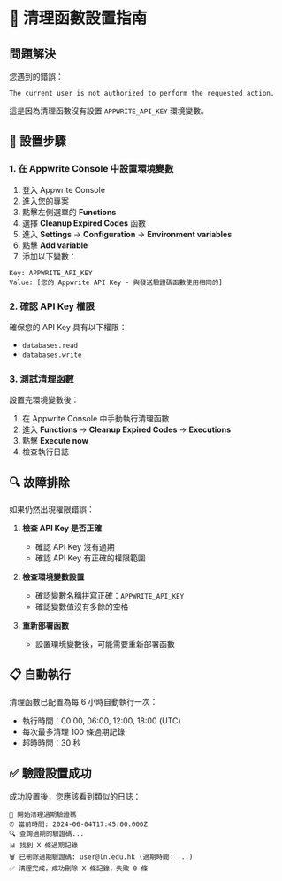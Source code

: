 # 🧹 清理函數設置指南

## 問題解決

您遇到的錯誤：
```
The current user is not authorized to perform the requested action.
```

這是因為清理函數沒有設置 `APPWRITE_API_KEY` 環境變數。

## 🔧 設置步驟

### 1. 在 Appwrite Console 中設置環境變數

1. 登入 Appwrite Console
2. 進入您的專案
3. 點擊左側選單的 **Functions**
4. 選擇 **Cleanup Expired Codes** 函數
5. 進入 **Settings** → **Configuration** → **Environment variables**
6. 點擊 **Add variable**
7. 添加以下變數：

```
Key: APPWRITE_API_KEY
Value: [您的 Appwrite API Key - 與發送驗證碼函數使用相同的]
```

### 2. 確認 API Key 權限

確保您的 API Key 具有以下權限：
- `databases.read`
- `databases.write`

### 3. 測試清理函數

設置完環境變數後：
1. 在 Appwrite Console 中手動執行清理函數
2. 進入 **Functions** → **Cleanup Expired Codes** → **Executions**
3. 點擊 **Execute now**
4. 檢查執行日誌

## 🔍 故障排除

如果仍然出現權限錯誤：

1. **檢查 API Key 是否正確**
   - 確認 API Key 沒有過期
   - 確認 API Key 有正確的權限範圍

2. **檢查環境變數設置**
   - 確認變數名稱拼寫正確：`APPWRITE_API_KEY`
   - 確認變數值沒有多餘的空格

3. **重新部署函數**
   - 設置環境變數後，可能需要重新部署函數

## 📋 自動執行

清理函數已配置為每 6 小時自動執行一次：
- 執行時間：00:00, 06:00, 12:00, 18:00 (UTC)
- 每次最多清理 100 條過期記錄
- 超時時間：30 秒

## ✅ 驗證設置成功

成功設置後，您應該看到類似的日誌：
```
🧹 開始清理過期驗證碼
⏰ 當前時間: 2024-06-04T17:45:00.000Z
🔍 查詢過期的驗證碼...
📊 找到 X 條過期記錄
🗑️ 已刪除過期驗證碼: user@ln.edu.hk (過期時間: ...)
✅ 清理完成，成功刪除 X 條記錄，失敗 0 條
``` 